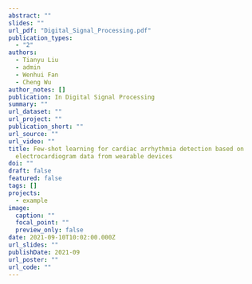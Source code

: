 ```yaml
---
abstract: ""
slides: ""
url_pdf: "Digital_Signal_Processing.pdf"
publication_types:
  - "2"
authors:
  - Tianyu Liu
  - admin
  - Wenhui Fan
  - Cheng Wu
author_notes: []
publication: In Digital Signal Processing
summary: ""
url_dataset: ""
url_project: ""
publication_short: ""
url_source: ""
url_video: ""
title: Few-shot learning for cardiac arrhythmia detection based on
  electrocardiogram data from wearable devices
doi: ""
draft: false
featured: false
tags: []
projects:
  - example
image:
  caption: ""
  focal_point: ""
  preview_only: false
date: 2021-09-10T10:02:00.000Z
url_slides: ""
publishDate: 2021-09
url_poster: ""
url_code: ""
---
```

